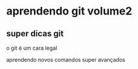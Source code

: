 # aprendendo git volume2

## super dicas git

o git é um cara legal

aprendendo novos comandos super avançados
